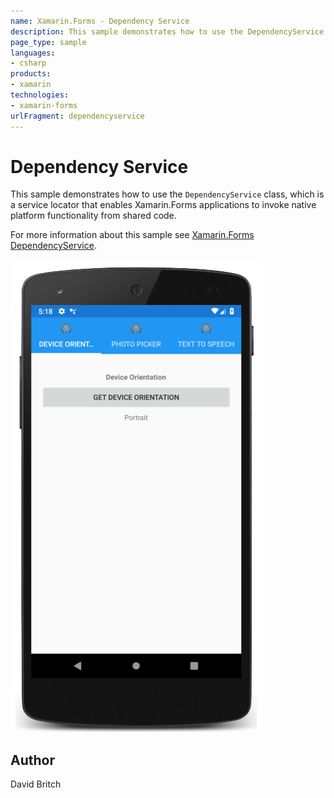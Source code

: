 ```yaml
---
name: Xamarin.Forms - Dependency Service
description: This sample demonstrates how to use the DependencyService class, which is a service locator that enables Xamarin.Forms applications to invoke...
page_type: sample
languages:
- csharp
products:
- xamarin
technologies:
- xamarin-forms
urlFragment: dependencyservice
---
```

# Dependency Service

This sample demonstrates how to use the `DependencyService` class, which is a service locator that enables Xamarin.Forms applications to invoke native platform functionality from shared code.

For more information about this sample see [Xamarin.Forms DependencyService](https://docs.microsoft.com/xamarin/xamarin-forms/app-fundamentals/dependency-service/).

![Dependency Service application screenshot](Screenshots/01Android.png "Dependency Service application screenshot")

## Author

David Britch
